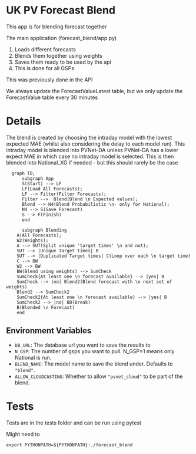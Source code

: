 # UK PV Forecast Blend

This app is for blending forecast together

The main application (forecast_blend/app.py)
1. Loads different forecasts 
2. Blends them together using weights
3. Saves them ready to be used by the api
4. This is done for all GSPs

This was previously done in the API

We always update the ForecastValueLatest table, 
but we only update the ForecastValue table every 30 minutes

# Details

The blend is created by choosing the intraday model with the lowest expected MAE (whilst also 
considering the delay to each model run). This intraday model is blended into PVNet-DA unless 
PVNet-DA has a lower expect MAE in which case no intraday model is selected. This is then blended 
into National_XG if needed - but this should rarely be the case

```mermaid
  graph TD;
      subgraph App
      S(Start) --> LF
      LF(Load All Forecasts);
      LF --> Filter(Filter Forecasts);
      Filter -->  Blend[Blend \n Expected values];
      Blend --> N4(Blend Probabilistic \n- only for National);
      N4 --> S(Save Forecast)
      S --> F(Finish)
      end
      
      subgraph Blending
    A(All Forecasts);
    W2(Weights);
    A --> SUT(Split unique 'target times' \n and not);
    SUT --> |Unique Target times| B
    SUT --> |Duplicated Target times| C(Loop over each \n target time)
    C --> BW
    W2 --> BW
    BW(Blend using weights) --> SumCheck
    SumCheck{At least one \n forecast available} --> |yes| B
    SumCheck --> |no| Blend2(Blend forecast with \n next set of weights)
    Blend2 --> SumCheck2
    SumCheck2{At least one \n forecast available} --> |yes| B
    SumCheck2 --> |no| BB(Break)
    B(Blended \n Forecast)
    end
```

## Environment Variables

- `DB_URL`: The database url you want to save the results to
- `N_GSP`: The number of gsps you want to pull. N_GSP=1 means only National is run. 
- `BLEND_NAME`: The model name to save the blend under. Defaults to `"blend"`.
- `ALLOW_CLOUDCASTING`: Whether to allow `"pvnet_cloud"` to be part of the blend.

# Tests

Tests are in the tests folder and can be run using pytest

Might need to 
```
export PYTHONPATH=${PYTHONPATH}:./forecast_blend
```
